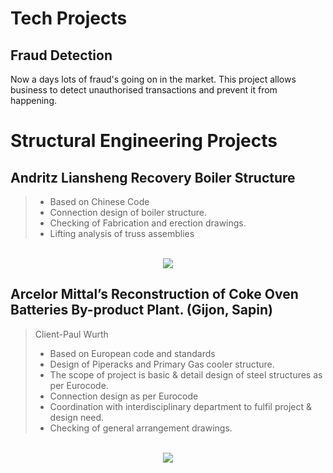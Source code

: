 # Tech Projects

## Fraud Detection

Now a days lots of fraud's going on in the market. This project allows business to detect unauthorised transactions and prevent it from happening.

# Structural Engineering Projects

## Andritz Liansheng Recovery Boiler Structure

> * Based on Chinese Code
> * Connection design of boiler structure.
> * Checking of Fabrication and erection drawings.
> * Lifting analysis of truss assemblies
<br>

<center><img src="asset/img/Andritz.JPG"/></center>

## Arcelor Mittal’s Reconstruction of Coke Oven Batteries By-product Plant. (Gijon, Sapin)
> Client-Paul Wurth
> * Based on European code and standards 
> * Design of Piperacks and Primary Gas cooler structure.
> * The scope of project is basic & detail design of steel structures as per Eurocode.
> * Connection design as per Eurocode
> * Coordination with interdisciplinary department to fulfil project & design need.
> * Checking of general arrangement drawings.
<br>

<center><img src="asset/img/PW PGC.JPG"/></center>
